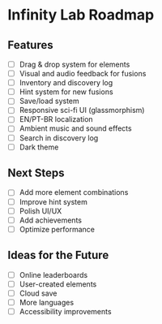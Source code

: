 # Infinity Lab Roadmap

## Features

- [ ] Drag & drop system for elements
- [ ] Visual and audio feedback for fusions
- [ ] Inventory and discovery log
- [ ] Hint system for new fusions
- [ ] Save/load system
- [ ] Responsive sci-fi UI (glassmorphism)
- [ ] EN/PT-BR localization
- [ ] Ambient music and sound effects
- [ ] Search in discovery log
- [ ] Dark theme

## Next Steps

- [ ] Add more element combinations
- [ ] Improve hint system
- [ ] Polish UI/UX
- [ ] Add achievements
- [ ] Optimize performance

## Ideas for the Future

- [ ] Online leaderboards
- [ ] User-created elements
- [ ] Cloud save
- [ ] More languages
- [ ] Accessibility improvements
